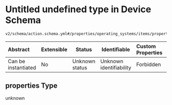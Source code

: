 # Untitled undefined type in Device Schema

```txt
v2/schema/action.schema.yml#/properties/operating_systems/items/properties/steps/items/properties/actions/items/oneOf/12/properties
```




| Abstract            | Extensible | Status         | Identifiable            | Custom Properties | Additional Properties | Access Restrictions | Defined In                                                           |
| :------------------ | ---------- | -------------- | ----------------------- | :---------------- | --------------------- | ------------------- | -------------------------------------------------------------------- |
| Can be instantiated | No         | Unknown status | Unknown identifiability | Forbidden         | Allowed               | none                | [device.schema.json\*](../device.schema.json "open original schema") |

## properties Type

unknown
